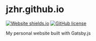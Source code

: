 # jzhr.github.io
[![Website shields.io](https://img.shields.io/website-up-down-green-red/http/shields.io.svg)](https://jzhr.github.io)
[![GitHub license](https://img.shields.io/github/license/Naereen/StrapDown.js.svg)](https://github.com/Naereen/StrapDown.js/blob/master/LICENSE)

My personal website built with Gatsby.js
